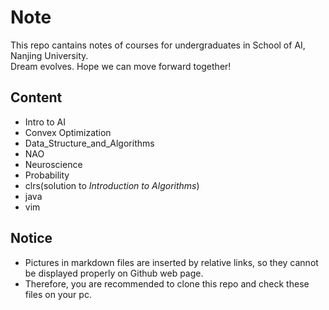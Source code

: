 # Note
This repo cantains notes of courses for undergraduates in School of AI, Nanjing University.  
Dream evolves. Hope we can move forward together!
## Content
+ Intro to AI
+ Convex Optimization
+ Data_Structure_and_Algorithms
+ NAO
+ Neuroscience
+ Probability
+ clrs(solution to *Introduction to Algorithms*)
+ java
+ vim
## Notice
+ Pictures in markdown files are inserted by relative links, so they cannot be displayed properly on Github web page.  
+ Therefore, you are recommended to clone this repo and check these files on your pc.
